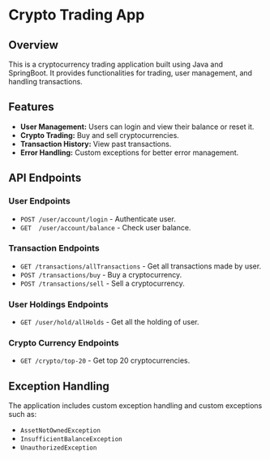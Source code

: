 # Crypto Trading App

## Overview
This is a cryptocurrency trading application built using Java and SpringBoot. It provides functionalities for trading, user management, and handling transactions.

## Features
- **User Management:** Users can login and view their balance or reset it.
- **Crypto Trading:** Buy and sell cryptocurrencies.
- **Transaction History:** View past transactions.
- **Error Handling:** Custom exceptions for better error management.

## API Endpoints
### User Endpoints
- `POST /user/account/login` - Authenticate user.
- `GET  /user/account/balance` - Check user balance.

### Transaction Endpoints
- `GET /transactions/allTransactions` - Get all transactions made by user.
- `POST /transactions/buy` - Buy a cryptocurrency.
- `POST /transactions/sell` - Sell a cryptocurrency.

### User Holdings Endpoints
- `GET /user/hold/allHolds` - Get all the holding of user.

### Crypto Currency Endpoints
- `GET /crypto/top-20` - Get top 20 cryptocurrencies.

## Exception Handling
The application includes custom exception handling and custom exceptions such as:
- `AssetNotOwnedException`
- `InsufficientBalanceException`
- `UnauthorizedException`
